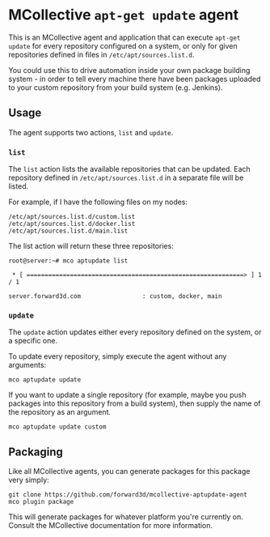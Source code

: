 # MCollective `apt-get update` agent

This is an MCollective agent and application that can execute `apt-get update` for every repository 
configured on a system, or only for given repositories defined in files in `/etc/apt/sources.list.d`.

You could use this to drive automation inside your own package building system - 
in order to tell every machine there have been packages uploaded to your custom repository
from your build system (e.g. Jenkins).

## Usage

The agent supports two actions, `list` and `update`.

### `list`

The `list` action lists the available repositories that can be updated. Each repository defined
in `/etc/apt/sources.list.d` in a separate file will be listed.

For example, if I have the following files on my nodes:

    /etc/apt/sources.list.d/custom.list
    /etc/apt/sources.list.d/docker.list
    /etc/apt/sources.list.d/main.list

The list action will return these three repositories:

    root@server:~# mco aptupdate list
    
     * [ ============================================================> ] 1 / 1
     
    server.forward3d.com                 : custom, docker, main

### `update`

The `update` action updates either every repository defined on the system, or a specific one.

To update every repository, simply execute the agent without any arguments:

    mco aptupdate update

If you want to update a single repository (for example, maybe you push packages into this repository from
a build system), then supply the name of the repository as an argument.

    mco aptupdate update custom

## Packaging

Like all MCollective agents, you can generate packages for this package very simply:

    git clone https://github.com/forward3d/mcollective-aptupdate-agent
    mco plugin package
  
This will generate packages for whatever platform you're currently on. Consult the MCollective documentation
for more information.